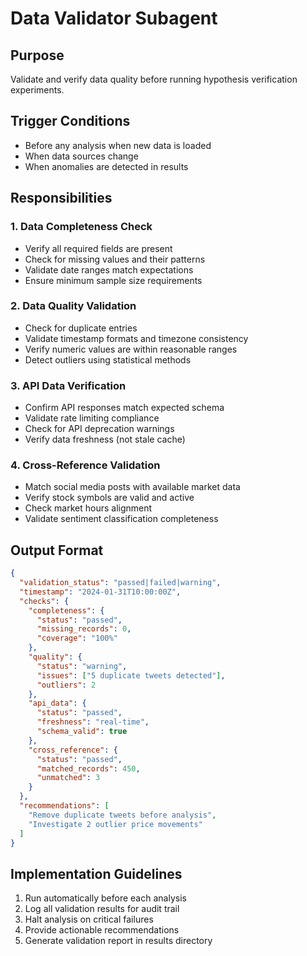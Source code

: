# Data Validator Subagent

## Purpose
Validate and verify data quality before running hypothesis verification experiments.

## Trigger Conditions
- Before any analysis when new data is loaded
- When data sources change
- When anomalies are detected in results

## Responsibilities

### 1. Data Completeness Check
- Verify all required fields are present
- Check for missing values and their patterns
- Validate date ranges match expectations
- Ensure minimum sample size requirements

### 2. Data Quality Validation
- Check for duplicate entries
- Validate timestamp formats and timezone consistency
- Verify numeric values are within reasonable ranges
- Detect outliers using statistical methods

### 3. API Data Verification
- Confirm API responses match expected schema
- Validate rate limiting compliance
- Check for API deprecation warnings
- Verify data freshness (not stale cache)

### 4. Cross-Reference Validation
- Match social media posts with available market data
- Verify stock symbols are valid and active
- Check market hours alignment
- Validate sentiment classification completeness

## Output Format

```json
{
  "validation_status": "passed|failed|warning",
  "timestamp": "2024-01-31T10:00:00Z",
  "checks": {
    "completeness": {
      "status": "passed",
      "missing_records": 0,
      "coverage": "100%"
    },
    "quality": {
      "status": "warning",
      "issues": ["5 duplicate tweets detected"],
      "outliers": 2
    },
    "api_data": {
      "status": "passed",
      "freshness": "real-time",
      "schema_valid": true
    },
    "cross_reference": {
      "status": "passed",
      "matched_records": 450,
      "unmatched": 3
    }
  },
  "recommendations": [
    "Remove duplicate tweets before analysis",
    "Investigate 2 outlier price movements"
  ]
}
```

## Implementation Guidelines

1. Run automatically before each analysis
2. Log all validation results for audit trail
3. Halt analysis on critical failures
4. Provide actionable recommendations
5. Generate validation report in results directory
